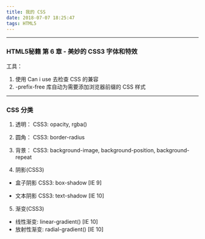 ```yaml
---
title: 我的 CSS
date: 2018-07-07 18:25:47
tags: HTML5
---
```

-------------------
### HTML5秘籍 第 6 章 - 美妙的 CSS3 字体和特效

工具：
1. 使用 Can i use 去检查 CSS 的兼容
2. -prefix-free 库自动为需要添加浏览器前缀的 CSS 样式
-----------------
### CSS 分类

1. 透明：
    CSS3: opacity, rgba()

2. 圆角：
    CSS3: border-radius

3. 背景：
    CSS3: background-image, background-position, background-repeat

4. 阴影(CSS3)

  * 盒子阴影
      CSS3: box-shadow [IE 9]

  * 文本阴影
      CSS3: text-shadow [IE 10]

5. 渐变(CSS3)
  * 线性渐变: linear-gradient() [IE 10]
  * 放射性渐变: radial-gradient() [IE 10]
